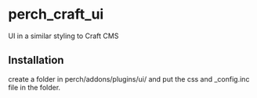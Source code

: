 # perch_craft_ui
UI in a similar styling to Craft CMS

## Installation
create a folder in perch/addons/plugins/ui/ and put the css and _config.inc file in the folder.
